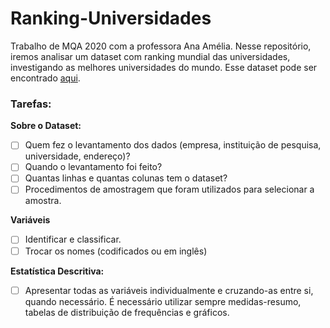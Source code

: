 # Ranking-Universidades
Trabalho de MQA 2020 com a professora Ana Amélia. Nesse repositório, iremos analisar um dataset com ranking mundial das universidades, investigando as melhores universidades do mundo. Esse dataset pode ser encontrado [aqui](https://www.kaggle.com/mylesoneill/world-university-rankings).

### Tarefas: 

**Sobre o Dataset:**
- [ ] Quem fez o levantamento dos dados (empresa, instituição de pesquisa, universidade, endereço)? 
- [ ] Quando o levantamento foi feito? 
- [ ] Quantas linhas e quantas colunas tem o dataset? 
- [ ] Procedimentos de amostragem que foram utilizados para selecionar a amostra.

**Variáveis**
- [ ] Identificar e classificar.
- [ ] Trocar os nomes (codificados ou em inglês)

**Estatística Descritiva:**
- [ ] Apresentar todas as variáveis individualmente e cruzando-as entre si, quando necessário. É necessário utilizar sempre medidas-resumo, tabelas de distribuição de frequências e gráficos.
